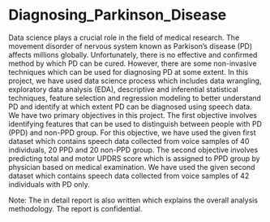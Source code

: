 # Diagnosing_Parkinson_Disease
Data science plays a crucial role in the field of medical research. The movement 
disorder of nervous system known as Parkison’s disease (PD) affects millions globally. 
Unfortunately, there is no effective and confirmed method by which PD can be cured. 
However, there are some non-invasive techniques which can be used for diagnosing
PD at some extent. In this project, we have used data science process which includes 
data wrangling, exploratory data analysis (EDA), descriptive and inferential statistical 
techniques, feature selection and regression modeling to better understand PD and 
identify at which extent PD can be diagnosed using speech data. 
We have two primary objectives in this project. The first objective involves identifying 
features that can be used to distinguish between people with PD (PPD) and non-PPD
group. For this objective, we have used the given first dataset which contains speech
data collected from voice samples of 40 individuals, 20 PPD and 20 non-PPD group.
The second objective involves predicting total and motor UPDRS score which is 
assigned to PPD group by physician based on medical examination. We have used the 
given second dataset which contains speech data collected from voice samples of 42 
individuals with PD only.

Note: The in detail report is also written which explains the overall analysis methodology. The report is confidential.
